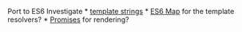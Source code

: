 Port to ES6
Investigate
	* [template strings](https://developer.mozilla.org/en-US/docs/Web/JavaScript/Reference/template_strings)
	* [ES6 Map](https://developer.mozilla.org/en-US/docs/Web/JavaScript/Reference/Global_Objects/Map) for the template resolvers?
	* [Promises](https://developer.mozilla.org/en-US/docs/Web/JavaScript/Reference/Global_Objects/Promise) for rendering?
